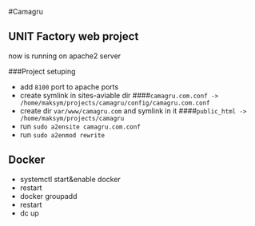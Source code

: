 #Camagru

## UNIT Factory web project

now is running on apache2 server

###Project setuping

- add `8100` port to apache ports
- create symlink in sites-aviable dir
####```camagru.com.conf -> /home/maksym/projects/camagru/config/camagru.com.conf```
- create dir `var/www/camagru.com` and symlink in it
####```public_html -> /home/maksym/projects/camagru```
- run `sudo a2ensite camagru.com.conf`
- run `sudo a2enmod rewrite`

## Docker

- systemctl start&enable docker 
- restart
- docker groupadd
- restart
- dc up
